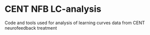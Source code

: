 # CENT NFB LC-analysis
Code and tools used for analysis of learning curves data from CENT neurofeedback treatment
